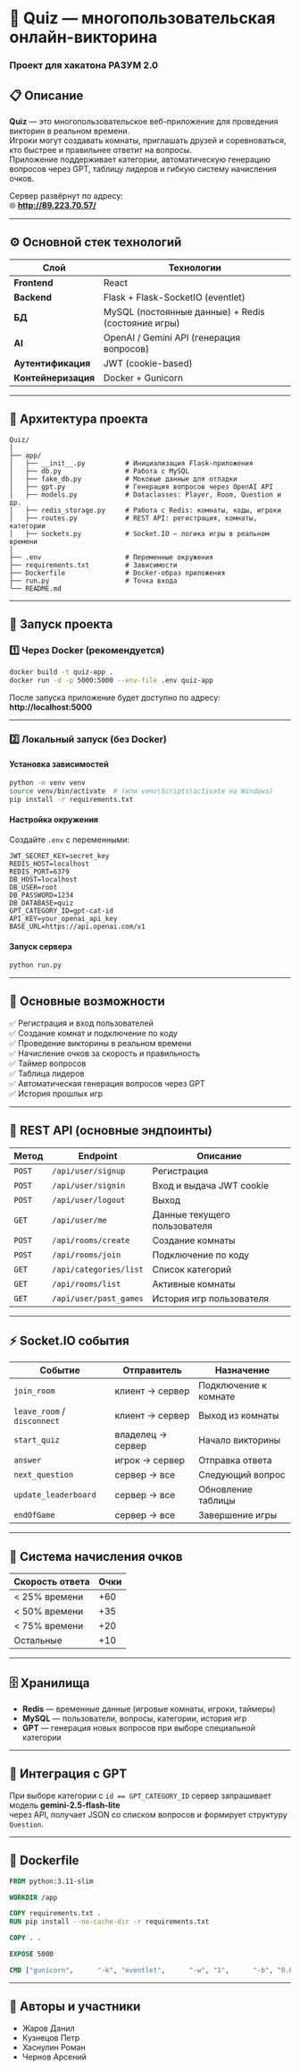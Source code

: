 
# 🧠 Quiz — многопользовательская онлайн-викторина  
### Проект для хакатона **РАЗУМ 2.0**

## 📋 Описание

**Quiz** — это многопользовательское веб-приложение для проведения викторин в реальном времени.  
Игроки могут создавать комнаты, приглашать друзей и соревноваться, кто быстрее и правильнее ответит на вопросы.  
Приложение поддерживает категории, автоматическую генерацию вопросов через GPT, таблицу лидеров и гибкую систему начисления очков.

Сервер развёрнут по адресу:  
🌐 **http://89.223.70.57/**  

---

## ⚙️ Основной стек технологий

| Слой | Технологии |
|------|-------------|
| **Frontend** | React |
| **Backend** | Flask + Flask-SocketIO (eventlet) |
| **БД** | MySQL (постоянные данные) + Redis (состояние игры) |
| **AI** | OpenAI / Gemini API (генерация вопросов) |
| **Аутентификация** | JWT (cookie-based) |
| **Контейнеризация** | Docker + Gunicorn |

---

## 🧩 Архитектура проекта

```
Quiz/
│
├── app/
│   ├── __init__.py          # Инициализация Flask-приложения
│   ├── db.py                # Работа с MySQL
│   ├── fake_db.py           # Моковые данные для отладки
│   ├── gpt.py               # Генерация вопросов через OpenAI API
│   ├── models.py            # Dataclasses: Player, Room, Question и др.
│   ├── redis_storage.py     # Работа с Redis: комнаты, коды, игроки
│   ├── routes.py            # REST API: регистрация, комнаты, категории
│   ├── sockets.py           # Socket.IO — логика игры в реальном времени
│
├── .env                     # Переменные окружения
├── requirements.txt         # Зависимости
├── Dockerfile               # Docker-образ приложения
├── run.py                   # Точка входа
└── README.md
```

---

## 🚀 Запуск проекта

### 1️⃣ Через Docker (рекомендуется)

```bash
docker build -t quiz-app .
docker run -d -p 5000:5000 --env-file .env quiz-app
```

После запуска приложение будет доступно по адресу:  
**http://localhost:5000**

---

### 2️⃣ Локальный запуск (без Docker)

#### Установка зависимостей
```bash
python -m venv venv
source venv/bin/activate  # (или venv\Scripts\activate на Windows)
pip install -r requirements.txt
```

#### Настройка окружения
Создайте `.env` с переменными:
```
JWT_SECRET_KEY=secret_key
REDIS_HOST=localhost
REDIS_PORT=6379
DB_HOST=localhost
DB_USER=root
DB_PASSWORD=1234
DB_DATABASE=quiz
GPT_CATEGORY_ID=gpt-cat-id
API_KEY=your_openai_api_key
BASE_URL=https://api.openai.com/v1
```

#### Запуск сервера
```bash
python run.py
```

---

## 🧠 Основные возможности

✅ Регистрация и вход пользователей  
✅ Создание комнат и подключение по коду  
✅ Проведение викторины в реальном времени  
✅ Начисление очков за скорость и правильность  
✅ Таймер вопросов  
✅ Таблица лидеров  
✅ Автоматическая генерация вопросов через GPT  
✅ История прошлых игр  

---

## 🔌 REST API (основные эндпоинты)

| Метод | Endpoint | Описание |
|-------|-----------|----------|
| `POST` | `/api/user/signup` | Регистрация |
| `POST` | `/api/user/signin` | Вход и выдача JWT cookie |
| `POST` | `/api/user/logout` | Выход |
| `GET`  | `/api/user/me` | Данные текущего пользователя |
| `POST` | `/api/rooms/create` | Создание комнаты |
| `POST` | `/api/rooms/join` | Подключение по коду |
| `GET`  | `/api/categories/list` | Список категорий |
| `GET`  | `/api/rooms/list` | Активные комнаты |
| `GET`  | `/api/user/past_games` | История игр пользователя |

---

## ⚡ Socket.IO события

| Событие | Отправитель | Назначение |
|----------|--------------|-------------|
| `join_room` | клиент → сервер | Подключение к комнате |
| `leave_room` / `disconnect` | клиент → сервер | Выход из комнаты |
| `start_quiz` | владелец → сервер | Начало викторины |
| `answer` | игрок → сервер | Отправка ответа |
| `next_question` | сервер → все | Следующий вопрос |
| `update_leaderboard` | сервер → все | Обновление таблицы |
| `endOfGame` | сервер → все | Завершение игры |

---

## 🧮 Система начисления очков

| Скорость ответа | Очки |
|------------------|------|
| < 25% времени | +60 |
| < 50% времени | +35 |
| < 75% времени | +20 |
| Остальные | +10 |

---

## 🗄️ Хранилища

- **Redis** — временные данные (игровые комнаты, игроки, таймеры)
- **MySQL** — пользователи, вопросы, категории, история игр
- **GPT** — генерация новых вопросов при выборе специальной категории

---

## 🧠 Интеграция с GPT

При выборе категории с `id == GPT_CATEGORY_ID` сервер запрашивает модель **gemini-2.5-flash-lite**  
через API, получает JSON со списком вопросов и формирует структуру `Question`.

---

## 🧰 Dockerfile

```dockerfile
FROM python:3.11-slim

WORKDIR /app

COPY requirements.txt .
RUN pip install --no-cache-dir -r requirements.txt

COPY . .

EXPOSE 5000

CMD ["gunicorn",      "-k", "eventlet",      "-w", "1",      "-b", "0.0.0.0:5000",      "--access-logfile", "-",      "--error-logfile", "-",      "--log-level", "info",      "run:app"]
```

---


## 🧰 Авторы и участники

- Жаров Данил
- Кузнецов Петр
- Хаснулин Роман
- Чернов Арсений
